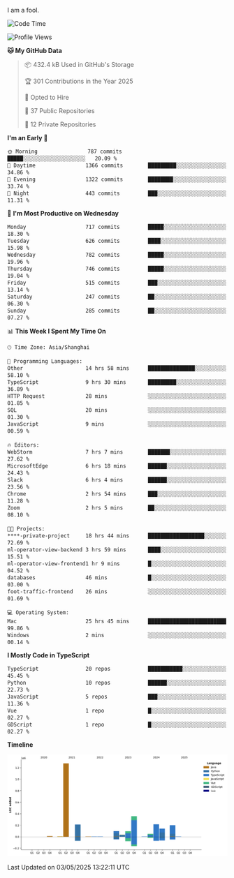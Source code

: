 I am a fool.

<!--START_SECTION:waka-->
![Code Time](http://img.shields.io/badge/Code%20Time-2%2C965%20hrs%2024%20mins-blue)

![Profile Views](http://img.shields.io/badge/Profile%20Views-2-blue)

**🐱 My GitHub Data** 

> 📦 432.4 kB Used in GitHub's Storage 
 > 
> 🏆 301 Contributions in the Year 2025
 > 
> 💼 Opted to Hire
 > 
> 📜 37 Public Repositories 
 > 
> 🔑 12 Private Repositories 
 > 
**I'm an Early 🐤** 

```text
🌞 Morning                787 commits         █████░░░░░░░░░░░░░░░░░░░░   20.09 % 
🌆 Daytime                1366 commits        █████████░░░░░░░░░░░░░░░░   34.86 % 
🌃 Evening                1322 commits        ████████░░░░░░░░░░░░░░░░░   33.74 % 
🌙 Night                  443 commits         ███░░░░░░░░░░░░░░░░░░░░░░   11.31 % 
```
📅 **I'm Most Productive on Wednesday** 

```text
Monday                   717 commits         █████░░░░░░░░░░░░░░░░░░░░   18.30 % 
Tuesday                  626 commits         ████░░░░░░░░░░░░░░░░░░░░░   15.98 % 
Wednesday                782 commits         █████░░░░░░░░░░░░░░░░░░░░   19.96 % 
Thursday                 746 commits         █████░░░░░░░░░░░░░░░░░░░░   19.04 % 
Friday                   515 commits         ███░░░░░░░░░░░░░░░░░░░░░░   13.14 % 
Saturday                 247 commits         ██░░░░░░░░░░░░░░░░░░░░░░░   06.30 % 
Sunday                   285 commits         ██░░░░░░░░░░░░░░░░░░░░░░░   07.27 % 
```


📊 **This Week I Spent My Time On** 

```text
🕑︎ Time Zone: Asia/Shanghai

💬 Programming Languages: 
Other                    14 hrs 58 mins      ███████████████░░░░░░░░░░   58.10 % 
TypeScript               9 hrs 30 mins       █████████░░░░░░░░░░░░░░░░   36.89 % 
HTTP Request             28 mins             ░░░░░░░░░░░░░░░░░░░░░░░░░   01.85 % 
SQL                      20 mins             ░░░░░░░░░░░░░░░░░░░░░░░░░   01.30 % 
JavaScript               9 mins              ░░░░░░░░░░░░░░░░░░░░░░░░░   00.59 % 

🔥 Editors: 
WebStorm                 7 hrs 7 mins        ███████░░░░░░░░░░░░░░░░░░   27.62 % 
MicrosoftEdge            6 hrs 18 mins       ██████░░░░░░░░░░░░░░░░░░░   24.43 % 
Slack                    6 hrs 4 mins        ██████░░░░░░░░░░░░░░░░░░░   23.56 % 
Chrome                   2 hrs 54 mins       ███░░░░░░░░░░░░░░░░░░░░░░   11.28 % 
Zoom                     2 hrs 5 mins        ██░░░░░░░░░░░░░░░░░░░░░░░   08.10 % 

🐱‍💻 Projects: 
****-private-project     18 hrs 44 mins      ██████████████████░░░░░░░   72.69 % 
ml-operator-view-backend 3 hrs 59 mins       ████░░░░░░░░░░░░░░░░░░░░░   15.51 % 
ml-operator-view-frontend1 hr 9 mins         █░░░░░░░░░░░░░░░░░░░░░░░░   04.52 % 
databases                46 mins             █░░░░░░░░░░░░░░░░░░░░░░░░   03.00 % 
foot-traffic-frontend    26 mins             ░░░░░░░░░░░░░░░░░░░░░░░░░   01.69 % 

💻 Operating System: 
Mac                      25 hrs 45 mins      █████████████████████████   99.86 % 
Windows                  2 mins              ░░░░░░░░░░░░░░░░░░░░░░░░░   00.14 % 
```

**I Mostly Code in TypeScript** 

```text
TypeScript               20 repos            ███████████░░░░░░░░░░░░░░   45.45 % 
Python                   10 repos            ██████░░░░░░░░░░░░░░░░░░░   22.73 % 
JavaScript               5 repos             ███░░░░░░░░░░░░░░░░░░░░░░   11.36 % 
Vue                      1 repo              █░░░░░░░░░░░░░░░░░░░░░░░░   02.27 % 
GDScript                 1 repo              █░░░░░░░░░░░░░░░░░░░░░░░░   02.27 % 
```



**Timeline**

![Lines of Code chart](https://raw.githubusercontent.com/VeejaLiu/VeejaLiu/master/assets/bar_graph.png)


 Last Updated on 03/05/2025 13:22:11 UTC
<!--END_SECTION:waka-->
